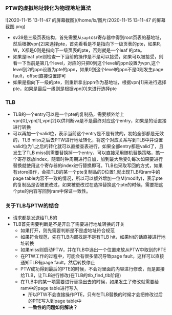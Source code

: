 ### PTW的虚拟地址转化为物理地址算法

![2020-11-15 13-11-47 的屏幕截图](/home/lx/图片/2020-11-15 13-11-47 的屏幕截图.png)

+ sv39是三级页表结构，首先需要从`sapt`csr寄存器中得到root页表的基地址，然后根据vpn[2]来选择pte，首先看看是不是指向下一级页表的pte，如果R，W，X都是0则是指向下一级页表的pte，否则就是一个leaf 的pte。
+ 如果是leaf pte则检查一下当前的操作是不是可以接受，如果可以被接受，则看一下当前是第几个level，对应的只把0到这个level的ppn设置为vpn,这个level到2的ppn设置为pte的ppn，如果0到这个level的ppn不是0则发生page fault，offset直接设置即可
+ 如果是指向下一级的pte，则重新拿出ppn作为基地址，根据vpn[1]来进行选择pte，如果是最后一级则是根据vpn[0]来进行选择pte

### TLB

+ TLB的一个entry可以是一个pte的复制品，需要额外给上vpn[0],vpn[1],vpn[2]以供判断va是不是最终对应这个entry，如果是的话直接进行转换
+ 可以再加一个valid位，表示当前这个entry是不是有效的，初始全部都是无效的，TLB miss之后去PTW进行地址转化，将这个对应关系写到TLB中并设置valid位为1,之后的转化就可以直接查表进行，如果全部entry都是valid了，且发生了TLB miss则需要替换掉一个entry，可以直接采用随机替换策略，搞一个寄存器放index，随着时钟周期进行自加，加到最大后变0,每次如果要进行替换就使用这个寄存器的index进行替换即可。TLB也采取写回的方式，如果有store操作，会把TLB的某一个pte复制品的D位置1,就出现TLB和ram中的page table内容不一致的情况，所以可以额外增加一位M(modify)，表示pte的复制品是否被更改过，如果被更改过在选择替换这个pte的时候，需要把这个pte的内容写回到ram中保证一致性。



### 关于TLB与PTW的结合

+ 请求都是发送给TLB的
+ TLB首先需要判断是不是开启了需要进行地址转换的开关
  + 如果打开，则先需要判断是不是虚地址符合规范
  + 如果符合规范，先在TLB内部找是不是有TLB hit，如果hit的话直接进行地址转换
  + 如果miss则启动PTW，并在TLB中选出一个位置来放从PTW中取到的PTE
  + 在PTW工作的过程中，可能会有很多情况导致page fault，这样可以直接通知TLB有page fault，然后转换停止
  + PTW成功得到最后的PTE的时候，不会对里面的内容进行修改，而是直接给TLB，让TLB进行修改(在TLB的tlb_find_tlb阶段)
  + 在TLB中的某一项需要进行替换出去的时候，如果发生了修改就需要给ram中的page table进行写入
    + 所以PTW不会直接操作PTE，只有在TLB替换的时候才会把修改过后的PTE写入到page table中
    + **一致性的问题如何解决？**